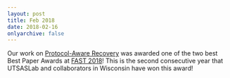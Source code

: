 ```yaml
---
layout: post
title: Feb 2018
date: 2018-02-16
onlyarchive: false
---
```


Our work on <a
href="http://www.cs.utexas.edu/~vijay/papers/fast18-par.pdf">Protocol-Aware
Recovery</a> was awarded one of the two best Best Paper Awards at <a
class="conf" href="https://www.usenix.org/conference/fast18/">FAST
2018</a>! This is the second consecutive year that UTSASLab and
collaborators in Wisconsin have won this award!
